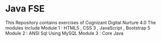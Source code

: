 # Java FSE
This Repository contains exercises of Cognizant Digital Nurture 4.0
The modules include
Module 1 : HTML5 , CSS 3 , JavaScript , Bootstrap 5
Module 2 : ANSI Sql Using MySQL
Module 3 : Core Java
